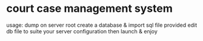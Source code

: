 # court case management system
usage: 
dump on server root
create a database & import sql file provided
edit db file to suite your server configuration
then launch & enjoy

